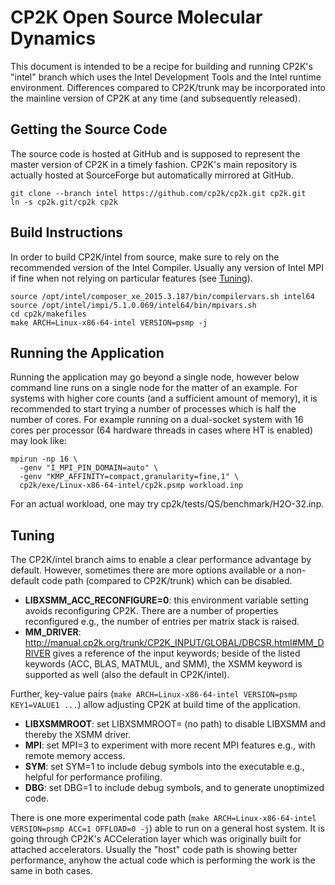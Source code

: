 # CP2K Open Source Molecular Dynamics
This document is intended to be a recipe for building and running CP2K's "intel" branch which uses the Intel Development Tools and the Intel runtime environment. Differences compared to CP2K/trunk may be incorporated into the mainline version of CP2K at any time (and subsequently released).

## Getting the Source Code
The source code is hosted at GitHub and is supposed to represent the master version of CP2K in a timely fashion. CP2K's main repository is actually hosted at SourceForge but automatically mirrored at GitHub.

```
git clone --branch intel https://github.com/cp2k/cp2k.git cp2k.git
ln -s cp2k.git/cp2k cp2k
```

## Build Instructions
In order to build CP2K/intel from source, make sure to rely on the recommended version of the Intel Compiler. Usually any version of Intel MPI if fine when not relying on particular features (see [Tuning](#tuning)).

```
source /opt/intel/composer_xe_2015.3.187/bin/compilervars.sh intel64
source /opt/intel/impi/5.1.0.069/intel64/bin/mpivars.sh
cd cp2k/makefiles
make ARCH=Linux-x86-64-intel VERSION=psmp -j
```

## Running the Application
Running the application may go beyond a single node, however below command line runs on a single node for the matter of an example. For systems with higher core counts (and a sufficient amount of memory), it is recommended to start trying a number of processes which is half the number of cores. For example running on a dual-socket system with 16 cores per processor (64 hardware threads in cases where HT is enabled) may look like:

```
mpirun -np 16 \
  -genv "I_MPI_PIN_DOMAIN=auto" \
  -genv "KMP_AFFINITY=compact,granularity=fine,1" \
  cp2k/exe/Linux-x86-64-intel/cp2k.psmp workload.inp
```

For an actual workload, one may try cp2k/tests/QS/benchmark/H2O-32.inp.

## Tuning
The CP2K/intel branch aims to enable a clear performance advantage by default. However, sometimes there are more options available or a non-default code path (compared to CP2K/trunk) which can be disabled.

* **LIBXSMM_ACC_RECONFIGURE=0**: this environment variable setting avoids reconfiguring CP2K. There are a number of properties reconfigured e.g., the number of entries per matrix stack is raised.
* **MM_DRIVER**: http://manual.cp2k.org/trunk/CP2K_INPUT/GLOBAL/DBCSR.html#MM_DRIVER gives a reference of the input keywords; beside of the listed keywords (ACC, BLAS, MATMUL, and SMM), the XSMM keyword is supported as well (also the default in CP2K/intel).

Further, key-value pairs (`make ARCH=Linux-x86-64-intel VERSION=psmp KEY1=VALUE1 ...`) allow adjusting CP2K at build time of the application.

* **LIBXSMMROOT**: set LIBXSMMROOT= (no path) to disable LIBXSMM and thereby the XSMM driver.
* **MPI**: set MPI=3 to experiment with more recent MPI features e.g., with remote memory access.
* **SYM**: set SYM=1 to include debug symbols into the executable e.g., helpful for performance profiling.
* **DBG**: set DBG=1 to include debug symbols, and to generate unoptimized code.

There is one more experimental code path (`make ARCH=Linux-x86-64-intel VERSION=psmp ACC=1 OFFLOAD=0 -j`) able to run on a general host system. It is going through CP2K's ACCeleration layer which was originally built for attached accelerators. Usually the "host" code path is showing better performance, anyhow the actual code which is performing the work is the same in both cases.
